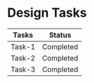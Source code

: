 # Design Tasks

| Tasks            | Status           |
|------------------|------------------|
| Task-1           | Completed        |
| Task-2           | Completed        |
| Task-3           | Completed        |

